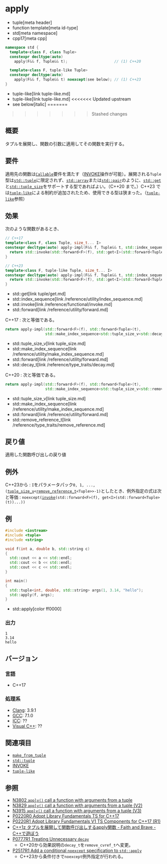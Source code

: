 # apply
* tuple[meta header]
* function template[meta id-type]
* std[meta namespace]
* cpp17[meta cpp]

```cpp
namespace std {
  template<class F, class Tuple>
  constexpr decltype(auto)
    apply(F&& f, Tuple&& t);                     // (1) C++20

  template<class F, tuple-like Tuple>
  constexpr decltype(auto)
    apply(F&& f, Tuple&& t) noexcept(see below); // (1) C++23
}
```
* tuple-like[link tuple-like.md]
* tuple-like[link tuple-like.md]
<<<<<<< Updated upstream
* see below[italic]
=======
>>>>>>> Stashed changes

## 概要
タプルを展開し、関数の引数に適用してその関数を実行する。


## 要件
適用先の関数は[`Callable`](/reference/concepts/Callable.md)要件を満たす（[INVOKE](/reference/concepts/Invoke.md)操作が可能）。展開される`Tuple`型は[`std::tuple`](../tuple.md)に限定されず、[`std::array`](/reference/array/array.md)または[`std::pair`](/reference/utility/pair.md)のように、[`std::get`](/reference/array/array/get.md)と[`std::tuple_size`](/reference/array/array/tuple_size.md)をサポートする型であればよい。（C++20 まで。）C++23 では[`tuple-like`](tuple-like.md)による制約が追加されたため、使用できる型は狭まった。（[`tuple-like`](tuple-like.md)参照）


## 効果
次のような関数があるとき、

```cpp
// C++17
template<class F, class Tuple, size_t... I>
constexpr decltype(auto) apply-impl(F&& f, Tuple&& t, std::index_sequence<I...>) {
  return std::invoke(std::forward<F>(f), std::get<I>(std::forward<Tuple>(t))...);
}

// C++23
template<class F, tuple-like Tuple, size_t... I>
constexpr decltype(auto) apply-impl(F&& f, Tuple&& t, std::index_sequence<I...>) {
  return std::invoke(std::forward<F>(f), std::get<I>(std::forward<Tuple>(t))...);
}
```
* std::get[link tuple/get.md]
* std::index_sequence[link /reference/utility/index_sequence.md]
* std::invoke[link /reference/functional/invoke.md]
* std::forward[link /reference/utility/forward.md]

C++17 : 次と等価である。
```cpp
return apply-impl(std::forward<F>(f), std::forward<Tuple>(t),
                  std::make_index_sequence<std::tuple_size_v<std::decay_t<Tuple>>>{});
```
* std::tuple_size_v[link tuple_size.md]
* std::make_index_sequence[link /reference/utility/make_index_sequence.md]
* std::forward[link /reference/utility/forward.md]
* std::decay_t[link /reference/type_traits/decay.md]

C++20 : 次と等価である。
```cpp
return apply-impl(std::forward<F>(f), std::forward<Tuple>(t),
                  std::make_index_sequence<std::tuple_size_v<std::remove_reference_t<Tuple>>>{});
```
* std::tuple_size_v[link tuple_size.md]
* std::make_index_sequence[link /reference/utility/make_index_sequence.md]
* std::forward[link /reference/utility/forward.md]
* std::remove_reference_t[link /reference/type_traits/remove_reference.md]


## 戻り値
適用した関数呼び出しの戻り値


## 例外
C++23から : `I`をパラメータパック`0, 1, ..., (`[`tuple_size_v`](tuple_size.md)`<`[`remove_reference_t`](/reference/type_traits/remove_reference.md)`<Tuple>>-1)`としたとき、例外指定の式は次と等価 : `noexcept(`[`invoke`](/reference/functional/invoke.md)`(std::forward<F>(f), get<I>(std::forward<Tuple>(t))...))`


## 例
```cpp example
#include <iostream>
#include <tuple>
#include <string>

void f(int a, double b, std::string c)
{
  std::cout << a << std::endl;
  std::cout << b << std::endl;
  std::cout << c << std::endl;
}

int main()
{
  std::tuple<int, double, std::string> args(1, 3.14, "hello");
  std::apply(f, args);
}
```
* std::apply[color ff0000]

### 出力
```
1
3.14
hello
```


## バージョン
### 言語
- C++17

### 処理系
- [Clang](/implementation.md#clang): 3.9.1
- [GCC](/implementation.md#gcc): 7.1.0 
- [ICC](/implementation.md#icc): ??
- [Visual C++](/implementation.md#visual_cpp): ??


## 関連項目
- [`make_from_tuple`](make_from_tuple.md)
- [`std::tuple`](../tuple.md)
- [INVOKE](/reference/concepts/Invoke.md)
- [`tuple-like`](tuple-like.md)


## 参照
- [N3802 `apply()` call a function with arguments from a tuple](http://www.open-std.org/jtc1/sc22/wg21/docs/papers/2013/n3802.pdf)
- [N3829 `apply()` call a function with arguments from a tuple (V2)](http://www.open-std.org/jtc1/sc22/wg21/docs/papers/2014/n3829.pdf)
- [N3915 `apply()` call a function with arguments from a tuple (V3)](http://isocpp.org/files/papers/N3915.pdf)
- [P0220R0 Adopt Library Fundamentals TS for C++17](http://www.open-std.org/jtc1/sc22/wg21/docs/papers/2016/p0220r0.html)
- [P0220R1 Adopt Library Fundamentals V1 TS Components for C++17 (R1)](http://www.open-std.org/jtc1/sc22/wg21/docs/papers/2016/p0220r1.html)
- [C++1z タプルを展開して関数呼び出しするapply関数 - Faith and Brave - C++で遊ぼう](https://faithandbrave.hateblo.jp/entry/2016/08/18/184315)
- [P0777R1 Treating Unnecessary `decay`](https://www.open-std.org/jtc1/sc22/wg21/docs/papers/2017/p0777r1.pdf)
    - C++20から効果説明の`decay_t`を`remove_cvref_t`へ変更。
- [P2517R1 Add a conditional `noexcept` specification to `std::apply`](https://www.open-std.org/jtc1/sc22/wg21/docs/papers/2022/p2517r1.html)
    - C++23から条件付きで`noexcept`例外指定が行われる。
